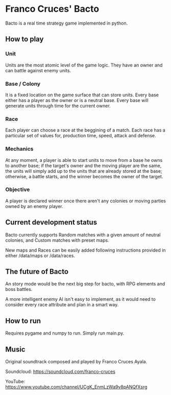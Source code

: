 # Franco Cruces' Bacto
Bacto is a real time strategy game implemented in python.

## How to play

### Unit
Units are the most atomic level of the game logic. They have an owner and can battle against enemy units.

### Base / Colony
It is a fixed location on the game surface that can store units. Every base either has a player as the owner or is a neutral base. Every base will generate units through time for the current owner. 

### Race
Each player can choose a race at the beggining of a match. Each race has a particular set of values for, production time, speed, attack and defense.

### Mechanics
At any moment, a player is able to start units to move from a base he owns to another base; if the target's owner and the moving player are the same, the units will simply add up to the units that are already stored at the base; otherwise, a battle starts, and the winner becomes the owner of the target.

### Objective
A player is declared winner once there aren't any colonies or moving parties owned by an enemy player.

## Current development status
Bacto currently supports Random matches with a given amount of neutral colonies, and Custom matches with preset maps.

New maps and Races can be easily added following instructions provided in either /data/maps or /data/races.

## The future of Bacto
An story mode would be the next big step for bacto, with RPG elements and boss battles.

A more intelligent enemy AI isn't easy to implement, as it would need to consider every race attribute and plan in a smart way.

## How to run
Requires pygame and numpy to run. Simply run main.py.

## Music
Original soundtrack composed and played by Franco Cruces Ayala.

Soundcloud: https://soundcloud.com/franco-cruces

YouTube: https://www.youtube.com/channel/UCgK_EnmLzWa9v8pANQfXsrg